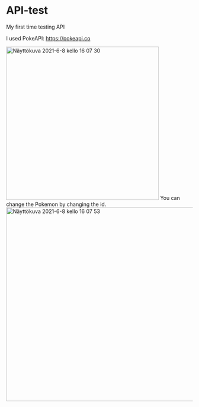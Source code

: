 # API-test
My first time testing API

I used PokeAPI: https://pokeapi.co

<img width="412" alt="Näyttökuva 2021-6-8 kello 16 07 30" src="https://user-images.githubusercontent.com/80845969/121190872-21935f80-c874-11eb-82d6-89c023ee00d5.png">
You can change the Pokemon by changing the id.
<img width="521" alt="Näyttökuva 2021-6-8 kello 16 07 53" src="https://user-images.githubusercontent.com/80845969/121190954-32dc6c00-c874-11eb-9d15-37360deb58b9.png">
